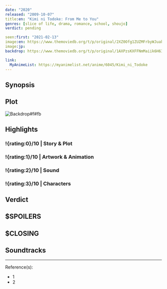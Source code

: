 ```yaml
---
date: "2020"
released: "2009-10-07"
title:en: "Kimi ni Todoke: From Me to You"
genres: [slice of life, drama, romance, school, shoujo]
verdict: pending

seen:first: "2021-02-13"
image:en: https://www.themoviedb.org/t/p/original/2XZ0Ofg1ZUZMFrbyWJuakSJAKZz.jpg
image:jp:
backdrop: https://www.themoviedb.org/t/p/original/1AXPzsKXFFNmMaiik6H6I4uBrLZ.jpg

link:
  MyAnimeList: https://myanimelist.net/anime/6045/Kimi_ni_Todoke
---
```



## Synopsis

## Plot

![Backdrop#f#fb](https://www.themoviedb.org/t/p/original/5Ktpz72iBqPTlC1sXJU6EvAaE5N.jpg "Source: TMDB")

## Highlights

### !{rating:0}/10 | Story & Plot

### !{rating:1}/10 | Artwork & Animation

### !{rating:2}/10 | Sound

### !{rating:3}/10 | Characters

## Verdict

## $SPOILERS

## $CLOSING

## Soundtracks

***
Reference(s):

- 1
- 2

